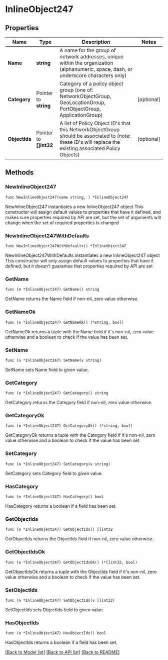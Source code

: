 # InlineObject247

## Properties

Name | Type | Description | Notes
------------ | ------------- | ------------- | -------------
**Name** | **string** | A name for the group of network addresses, unique within the organization (alphanumeric, space, dash, or underscore characters only) | 
**Category** | Pointer to **string** | Category of a policy object group (one of: NetworkObjectGroup, GeoLocationGroup, PortObjectGroup, ApplicationGroup) | [optional] 
**ObjectIds** | Pointer to **[]int32** | A list of Policy Object ID&#39;s that this NetworkObjectGroup should be associated to (note: these ID&#39;s will replace the existing associated Policy Objects) | [optional] 

## Methods

### NewInlineObject247

`func NewInlineObject247(name string, ) *InlineObject247`

NewInlineObject247 instantiates a new InlineObject247 object
This constructor will assign default values to properties that have it defined,
and makes sure properties required by API are set, but the set of arguments
will change when the set of required properties is changed

### NewInlineObject247WithDefaults

`func NewInlineObject247WithDefaults() *InlineObject247`

NewInlineObject247WithDefaults instantiates a new InlineObject247 object
This constructor will only assign default values to properties that have it defined,
but it doesn't guarantee that properties required by API are set

### GetName

`func (o *InlineObject247) GetName() string`

GetName returns the Name field if non-nil, zero value otherwise.

### GetNameOk

`func (o *InlineObject247) GetNameOk() (*string, bool)`

GetNameOk returns a tuple with the Name field if it's non-nil, zero value otherwise
and a boolean to check if the value has been set.

### SetName

`func (o *InlineObject247) SetName(v string)`

SetName sets Name field to given value.


### GetCategory

`func (o *InlineObject247) GetCategory() string`

GetCategory returns the Category field if non-nil, zero value otherwise.

### GetCategoryOk

`func (o *InlineObject247) GetCategoryOk() (*string, bool)`

GetCategoryOk returns a tuple with the Category field if it's non-nil, zero value otherwise
and a boolean to check if the value has been set.

### SetCategory

`func (o *InlineObject247) SetCategory(v string)`

SetCategory sets Category field to given value.

### HasCategory

`func (o *InlineObject247) HasCategory() bool`

HasCategory returns a boolean if a field has been set.

### GetObjectIds

`func (o *InlineObject247) GetObjectIds() []int32`

GetObjectIds returns the ObjectIds field if non-nil, zero value otherwise.

### GetObjectIdsOk

`func (o *InlineObject247) GetObjectIdsOk() (*[]int32, bool)`

GetObjectIdsOk returns a tuple with the ObjectIds field if it's non-nil, zero value otherwise
and a boolean to check if the value has been set.

### SetObjectIds

`func (o *InlineObject247) SetObjectIds(v []int32)`

SetObjectIds sets ObjectIds field to given value.

### HasObjectIds

`func (o *InlineObject247) HasObjectIds() bool`

HasObjectIds returns a boolean if a field has been set.


[[Back to Model list]](../README.md#documentation-for-models) [[Back to API list]](../README.md#documentation-for-api-endpoints) [[Back to README]](../README.md)


